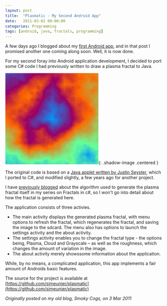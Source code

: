 ```yaml
---
layout: post
title:  "Plasmatic - My Second Android App"
date:   2011-03-02 00:00:00
categories: Programming
tags: [android, java, fractals, programming]
---
```


A few days ago I blogged about my [first Android app](/programming/2011/02/24/my-first-android-app-a-dutch-public-holiday-app.html), and in that post I promised another one coming along soon. Well, it is now done.

For my second foray into Android application development, I decided to port some C&#35; code I had previously written to draw a plasma fractal to Java.

![Plasma fractal](/assets/images/blog/fractals/plasma.jpg){: .shadow-image .centered }

The original code is based on a [Java applet written by Justin Seyster](http://www.ic.sunysb.edu/Stu/jseyster/plasma/), which I ported to C&#35;, and modified slightly, a few years ago for another project.

I have [previously blogged](/programming/2009/09/30/fractals-in-csharp-plasma-fractals.html) about the algorithm used to generate the plasma fractal itself in my series on Fractals in c&#35;, so I won't go into detail about how the fractal is generated here.

The application consists of three activies.
* The main activity displays the generated plasma fractal, with menu options to refresh the fractal, which regenerates the fractal, and saving the image to the sdcard. The menu also has options to launch the settings activity and the about activity.
* The settings activity enables you to change the fractal type - the options being, Plasma, Cloud and Grayscale &#8211; as well as the roughness, which changes the amount of variation in the image.
* The about activity merely showssome information about the application.

While, by no means, a complicated application, this app implements a fair amount of Androids basic features.

The source for the project is available at [https://github.com/sjmeunier/plasmatic](https://github.com/sjmeunier/plasmatic)

_Originally posted on my old blog, Smoky Cogs, on 3 Mar 2011_
